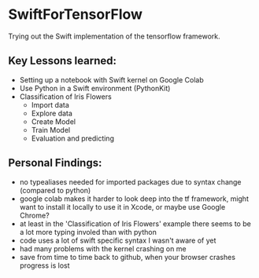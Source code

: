 # SwiftForTensorFlow

Trying out the Swift implementation of the tensorflow framework.

## Key Lessons learned:
- Setting up a notebook with Swift kernel on Google Colab
- Use Python in a Swift environment (PythonKit)
- Classification of Iris Flowers
  - Import data
  - Explore data
  - Create Model
  - Train Model
  - Evaluation and predicting

## Personal Findings:
- no typealiases needed for imported packages due to syntax change (compared to python)
- google colab makes it harder to look deep into the tf framework, might want to install it locally to use it in Xcode, or maybe use Google Chrome?
- at least in the 'Classification of Iris Flowers' example there seems to be a lot more typing involed than with python
- code uses a lot of swift specific syntax I wasn't aware of yet
- had many problems with the kernel crashing on me
- save from time to time back to github, when your browser crashes progress is lost 
